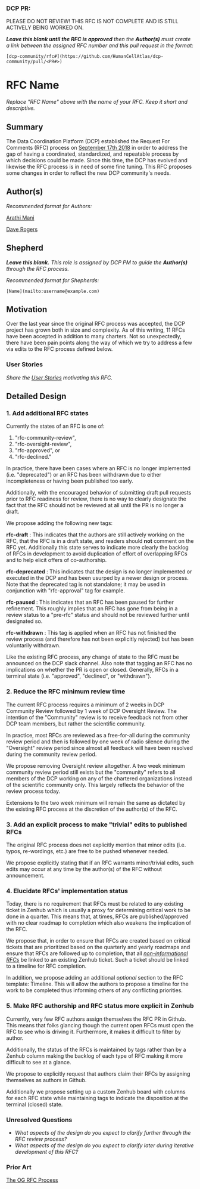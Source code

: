 ### DCP PR:

PLEASE DO NOT REVIEW! THIS RFC IS NOT COMPLETE AND IS STILL ACTIVELY BEING WORKED ON.

***Leave this blank until the RFC is approved** then the **Author(s)** must create a link between the assigned RFC number and this pull request in the format:*

`[dcp-community/rfc#](https://github.com/HumanCellAtlas/dcp-community/pull/<PR#>)`

# RFC Name

*Replace "RFC Name" above with the name of your RFC. Keep it short and descriptive.*

## Summary

The Data Coordination Platform (DCP) established the Request For Comments (RFC) process on 
[September 17th 2018](https://github.com/HumanCellAtlas/dcp-community/pull/26) in order to address the gap of having a
coordinated, standardized, and repeatable process by which decisions could be made. Since this time, the DCP has evolved
and likewise the RFC process is in need of some fine tuning. This RFC proposes some changes in order to reflect the new
DCP community's needs.  

## Author(s)

*Recommended format for Authors:*

 [Arathi Mani](mailto:arathi.mani@chanzuckerberg.com)
 
 [Dave Rogers](mailto:dave@clevercanary.com)

## Shepherd
***Leave this blank.** This role is assigned by DCP PM to guide the **Author(s)** through the RFC process.*

*Recommended format for Shepherds:*

 `[Name](mailto:username@example.com)`

## Motivation

Over the last year since the original RFC process was accepted, the DCP project has grown both in size and complexity.
As of this writing, 11 RFCs have been accepted in addition to many charters. Not so unexpectedly, there have been pain
points along the way of which we try to address a few via edits to the RFC process defined below.


### User Stories

*Share the [User Stories](https://www.mountaingoatsoftware.com/agile/user-stories) motivating this RFC.*

## Detailed Design


### 1. Add additional RFC states

Currently the states of an RFC is one of:
 
 1. "rfc-community-review",
 2. "rfc-oversight-review", 
 3. "rfc-approved", or
 4. "rfc-declined." 

In practice, there have been cases where an RFC is no longer implemented (i.e. "deprecated") or an RFC has been
withdrawn due to either incompleteness or having been published too early. 

Additionally, with the encouraged behavior of submitting draft pull requests prior to RFC readiness for review, there is
no way to clearly designate the fact that the RFC should not be reviewed at all until the PR is no longer a draft.

We propose adding the following new tags: 

**rfc-draft** : This indicates that the authors are still actively working on the RFC, that the RFC is in a draft state,
and readers should **not** comment on the RFC yet. Additionally this state serves to indicate more clearly the backlog
of RFCs in development to avoid duplication of effort of overlapping RFCs and to help elicit offers of co-authorship.

**rfc-deprecated** : This indicates that the design is no longer implemented or executed in the DCP and has been usurped
by a newer design or process. Note that the deprecated tag is not standalone; it may be used in conjunction with 
"rfc-approval" tag for example.

**rfc-paused** : This indicates that an RFC has been paused for further refinement. This roughly implies that an RFC has
gone from being in a review status to a "pre-rfc" status and should not be reviewed further until designated so.

**rfc-withdrawn** : This tag is applied when an RFC has not finished the review process (and therefore has not been 
explicitly rejected) but has been voluntarily withdrawn.

Like the existing RFC process, any change of state to the RFC must be announced on the DCP slack channel. Also note that
tagging an RFC has no implications on whether the PR is open or closed. Generally, RFCs in a terminal state (i.e.
"approved", "declined", or "withdrawn").

### 2. Reduce the RFC minimum review time

The current RFC process requires a minimum of 2 weeks in DCP Community Review followed by 1 week of DCP Oversight
Review. The intention of the "Community" review is to receive feedback not from other DCP team members, but rather the 
scientific community.

In practice, most RFCs are reviewed as a free-for-all during the community review period and then is followed by one
week of radio silence during the "Oversight" review period since almost all feedback will have been resolved during the
community review period.

We propose removing Oversight review altogether. A two week minimum community review period still exists but the 
"community" refers to all members of the DCP working on any of the chartered organizations instead of the scientific
community only. This largely reflects the behavior of the review process today.

Extensions to the two week minimum will remain the same as dictated by the existing RFC process at the discretion of
the author(s) of the RFC.

### 3. Add an explicit process to make "trivial" edits to published RFCs

The original RFC process does not explicitly mention that minor edits (i.e. typos, re-wordings, etc.) are free to be
pushed whenever needed. 

We propose explicitly stating that if an RFC warrants minor/trivial edits, such edits may occur at any time by the
author(s) of the RFC without announcement.

### 4. Elucidate RFCs' implementation status

Today, there is no requirement that RFCs must be related to any existing ticket in Zenhub which is usually a proxy for
determining critical work to be done in a quarter. This means that, at times,  RFCs are published/approved with no clear
roadmap to completion which also weakens the implication of the RFC.

We propose that, in order to ensure that RFCs are created based on critical tickets that are prioritized based on
the quarterly and yearly roadmaps and ensure that RFCs are followed up to completion, that all 
[*non-informational RFCs*](https://github.com/HumanCellAtlas/dcp-community/issues/30) be linked to an existing Zenhub
ticket. Such a ticket should be linked to a timeline for RFC completion.

In addition, we propose adding an additional *optional* section to the RFC template: Timeline. This will allow the
authors to propose a timeline for the work to be completed thus informing others of any conflicting priorities.


### 5. Make RFC authorship and RFC status more explicit in Zenhub
Currently, very few RFC authors assign themselves the RFC PR in Github. This means that folks glancing though the
current open RFCs must open the RFC to see who is driving it. Furthermore, it makes it difficult to filter by author.

Additionally, the status of the RFCs is maintained by tags rather than by a Zenhub column making the backlog of each
type of RFC making it more difficult to see at a glance. 

We propose to explicitly request that authors claim their RFCs by assigning themselves as authors in Github. 

Additionally we propose setting up a custom Zenhub board with columns for each RFC state while maintaining tags
to indicate the disposition at the terminal (closed) state. 

### Unresolved Questions

- *What aspects of the design do you expect to clarify further through the RFC review process?*
- *What aspects of the design do you expect to clarify later during iterative development of this RFC?*

### Prior Art

[The OG RFC Process](https://github.com/HumanCellAtlas/dcp-community/blob/master/rfcs/text/0001-rfc-process.md)
